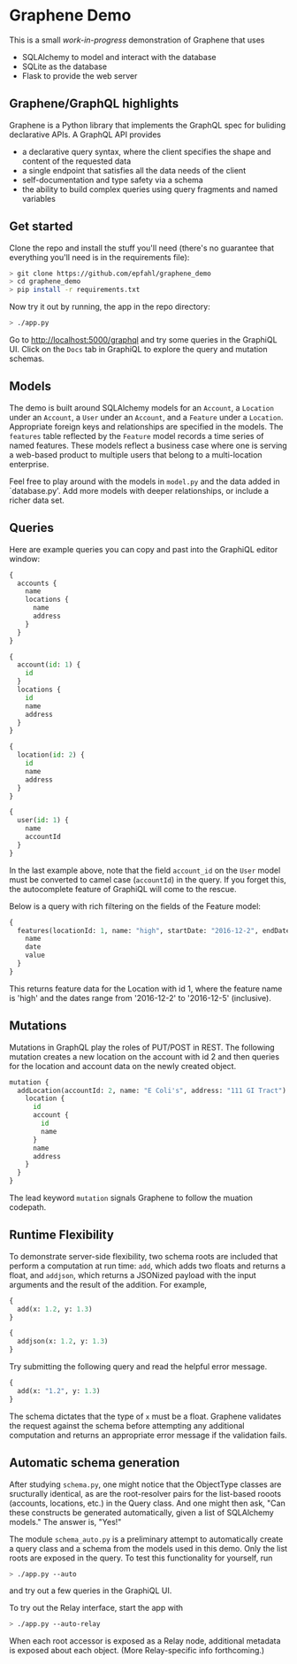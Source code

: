 Graphene Demo
===========================

This is a small *work-in-progress* demonstration of Graphene that uses
* SQLAlchemy to model and interact with the database
* SQLite as the database
* Flask to provide the web server

## Graphene/GraphQL highlights

Graphene is a Python library that implements the GraphQL spec for buliding declarative APIs.  A GraphQL API provides

* a declarative query syntax, where the client specifies the shape and content of the requested data
* a single endpoint that satisfies all the data needs of the client
* self-documentation and type safety via a schema
* the ability to build complex queries using query fragments and named variables


## Get started

Clone the repo and install the stuff you'll need (there's no guarantee that everything you'll need is in the requirements file):

```bash
> git clone https://github.com/epfahl/graphene_demo
> cd graphene_demo
> pip install -r requirements.txt
```

Now try it out by running, the app in the repo directory:

```bash
> ./app.py
```

Go to [http://localhost:5000/graphql](http://localhost:5000/graphql) and try some queries in the GraphiQL UI.  Click on the `Docs` tab in GraphiQL to explore the query and mutation schemas.


## Models

The demo is built around SQLAlchemy models for an `Account`, a `Location` under an `Account`, a `User` under an `Account`, and a `Feature` under a `Location`.  Appropriate foreign keys and relationships are specified in the models.  The `features` table reflected by the `Feature` model records a time series of named features.  These models reflect a business case where one is serving a web-based product to multiple users that belong to a multi-location enterprise.

Feel free to play around with the models in `model.py` and the data added in `database.py'.  Add more models with deeper relationships, or include a richer data set.


## Queries

Here are example queries you can copy and past into the GraphiQL editor window:

```python
{
  accounts {
    name
    locations {
      name 
      address
    }
  }
}

{
  account(id: 1) {
    id
  }
  locations {
    id
    name
    address
  }
}

{
  location(id: 2) {
    id
    name
    address
  }
}

{
  user(id: 1) {
    name
    accountId
  }
}
```

In the last example above, note that the field `account_id` on the `User` model must be converted to camel case (`accountId`) in the query.  If you forget this, the autocomplete feature of GraphiQL will come to the rescue.

Below is a query with rich filtering on the fields of the Feature model:

```python
{
  features(locationId: 1, name: "high", startDate: "2016-12-2", endDate: "2016-12-5") {
    name
    date
    value
  }
}
```

This returns feature data for the Location with id 1, where the feature name is 'high' and the dates range from '2016-12-2' to '2016-12-5' (inclusive).


## Mutations

Mutations in GraphQL play the roles of PUT/POST in REST.  The following mutation creates a new location on the account with id 2 and then queries for the location and account data on the newly created object.

```python
mutation {
  addLocation(accountId: 2, name: "E Coli's", address: "111 GI Tract") {
    location {
      id
      account {
        id
        name
      }
      name
      address
    }
  }
}
```

The lead keyword `mutation` signals Graphene to follow the muation codepath.


## Runtime Flexibility

To demonstrate server-side flexibility, two schema roots are included that perform a computation at run time: `add`, which adds two floats and returns a float, and `addjson`, which returns a JSONized payload with the input arguments and the result of the addition. For example,

```python
{
  add(x: 1.2, y: 1.3)
}

{
  addjson(x: 1.2, y: 1.3)
}
```

Try submitting the following query and read the helpful error message.

```python
{
  add(x: "1.2", y: 1.3)
}
```

The schema dictates that the type of `x` must be a float.  Graphene validates the request against the schema before attempting any additional computation and returns an appropriate error message if the validation fails.


## Automatic schema generation

After studying `schema.py`, one might notice that the ObjectType classes are sructurally identical, as are the root-resolver pairs for the list-based rooots (accounts, locations, etc.) in the Query class.  And one might then ask, "Can these constructs be generated automatically, given a list of SQLAlchemy models."  The answer is, "Yes!"

The module `schema_auto.py` is a preliminary attempt to automatically create a query class and a schema from the models used in this demo.  Only the list roots are exposed in the query.  To test this functionality for yourself, run

```bash
> ./app.py --auto
```

and try out a few queries in the GraphiQL UI.

To try out the Relay interface, start the app with

```bash
> ./app.py --auto-relay       
```

When each root accessor is exposed as a Relay node, additional metadata is exposed about each object.  (More Relay-specific info forthcoming.)